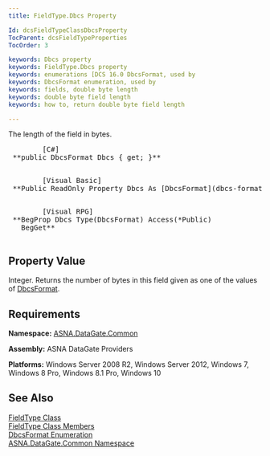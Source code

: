 ```yaml
---
title: FieldType.Dbcs Property

Id: dcsFieldTypeClassDbcsProperty
TocParent: dcsFieldTypeProperties
TocOrder: 3

keywords: Dbcs property
keywords: FieldType.Dbcs property
keywords: enumerations [DCS 16.0 DbcsFormat, used by
keywords: DbcsFormat enumeration, used by
keywords: fields, double byte length
keywords: double byte field length
keywords: how to, return double byte field length

---
```


The length of the field in bytes. 
<pre class="prettyprint">        <span class="lang">[C#]</span>
 **public DbcsFormat Dbcs { get; }** 
      </pre>
<pre class="prettyprint">        <span class="lang">[Visual Basic] </span>
 **Public ReadOnly Property Dbcs As [DbcsFormat](dbcs-format-enumeration.html)** 
      </pre>
<pre class="prettyprint">
        <span class="lang">[Visual RPG]</span>
 **BegProp Dbcs Type(DbcsFormat) Access(*Public)<br />   BegGet** 
      </pre>

## Property Value

Integer. Returns the number of bytes in this field given as one of the values of [ DbcsFormat](dbcs-format-enumeration.html). 
## Requirements

**Namespace:** [ASNA.DataGate.Common](datagate-common-namespace.html)

<span> **Assembly:** ASNA DataGate Providers</span> 

**Platforms:** Windows Server 2008 R2, Windows Server 2012, Windows 7, Windows 8 Pro, Windows 8.1 Pro, Windows 10
## See Also


[FieldType Class](field-type-class.html)
      <br />
[FieldType Class Members](field-type-members.html)
      <br />
[DbcsFormat Enumeration](dbcs-format-enumeration.html)
      <br />
[ASNA.DataGate.Common Namespace](datagate-common-namespace.html)

